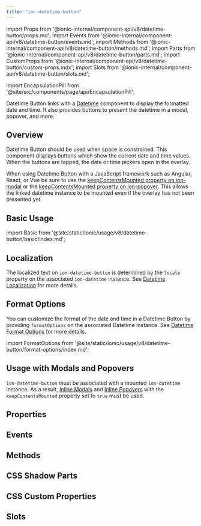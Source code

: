 ```yaml
---
title: "ion-datetime-button"
---
```


import Props from '@ionic-internal/component-api/v8/datetime-button/props.md';
import Events from '@ionic-internal/component-api/v8/datetime-button/events.md';
import Methods from '@ionic-internal/component-api/v8/datetime-button/methods.md';
import Parts from '@ionic-internal/component-api/v8/datetime-button/parts.md';
import CustomProps from '@ionic-internal/component-api/v8/datetime-button/custom-props.mdx';
import Slots from '@ionic-internal/component-api/v8/datetime-button/slots.md';

<head>
  <title>ion-datetime-button: Ionic Input for Datetime Picker</title>
  <meta name="description" content="Datetime button links with a datetime instance to easily a datetime in a popover, modal, and more." />
</head>

import EncapsulationPill from '@site/src/components/page/api/EncapsulationPill';

<EncapsulationPill type="shadow" />

Datetime Button links with a [Datetime](./datetime) component to display the formatted date and time. It also provides buttons to present the datetime in a modal, popover, and more.

## Overview

Datetime Button should be used when space is constrained. This component displays buttons which show the current date and time values. When the buttons are tapped, the date or time pickers open in the overlay.

When using Datetime Button with a JavaScript framework such as Angular, React, or Vue be sure to use the [keepContentsMounted property on ion-modal](./modal#keepcontentsmounted) or the [keepContentsMounted property on ion-popover](./popover#keepcontentsmounted). This allows the linked datetime instance to be mounted even if the overlay has not been presented yet.

## Basic Usage

import Basic from '@site/static/ionic/usage/v8/datetime-button/basic/index.md';

<Basic />

## Localization

The localized text on `ion-datetime-button` is determined by the `locale` property on the associated `ion-datetime` instance. See [Datetime Localization](./datetime#localization) for more details.

## Format Options

You can customize the format of the date and time in a Datetime Button by providing `formatOptions` on the associated Datetime instance. See [Datetime Format Options](./datetime#format-options) for more details.

import FormatOptions from '@site/static/ionic/usage/v8/datetime-button/format-options/index.md';

<FormatOptions />

## Usage with Modals and Popovers

`ion-datetime-button` must be associated with a mounted `ion-datetime` instance. As a result, [Inline Modals](./modal#inline-modals-recommended) and [Inline Popovers](./popover#inline-popovers) with the `keepContentsMounted` property set to `true` must be used.

<!--
## Customization

TODO

### Buttons

TODO

### Theming

TODO
-->

## Properties

<Props />

## Events

<Events />

## Methods

<Methods />

## CSS Shadow Parts

<Parts />

## CSS Custom Properties

<CustomProps />

## Slots

<Slots />
